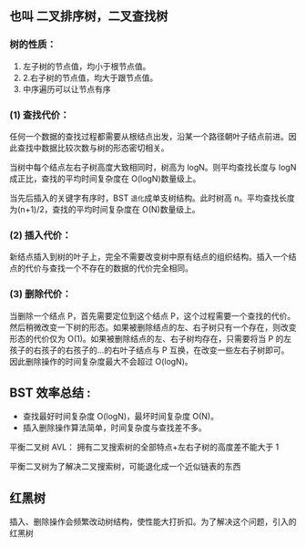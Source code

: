 ## 也叫 二叉排序树，二叉查找树

### 树的性质：

1. 左子树的节点值，均小于根节点值。
2. 2.右子树的节点值，均大于跟节点值。
3. 中序遍历可以让节点有序

### (1) 查找代价：

任何一个数据的查找过程都需要从根结点出发，沿某一个路径朝叶子结点前进。因此查找中数据比较次数与树的形态密切相关。

当树中每个结点左右子树高度大致相同时，树高为 logN。则平均查找长度与 logN 成正比，查找的平均时间复杂度在 O(logN)数量级上。

当先后插入的关键字有序时，BST `退化`成单支树结构。此时树高 n。平均查找长度为(n+1)/2，查找的平均时间复杂度在 O(N)数量级上。

### (2) 插入代价：

新结点插入到树的叶子上，完全不需要改变树中原有结点的组织结构。插入一个结点的代价与查找一个不存在的数据的代价完全相同。

### (3) 删除代价：

当删除一个结点 P，首先需要定位到这个结点 P，这个过程需要一个查找的代价。然后稍微改变一下树的形态。如果被删除结点的左、右子树只有一个存在，则改变形态的代价仅为 O(1)。如果被删除结点的左、右子树均存在，只需要将当 P 的左孩子的右孩子的右孩子的…的右叶子结点与 P 互换，在改变一些左右子树即可。因此删除操作的时间复杂度最大不会超过 O(logN)。

## BST 效率总结 :

- 查找最好时间复杂度 O(logN)，最坏时间复杂度 O(N)。
- 插入删除操作算法简单，时间复杂度与查找差不多。

平衡二叉树 AVL：
拥有二叉搜索树的全部特点+左右子树的高度差不能大于 1

平衡二叉树为了解决二叉搜索树，可能退化成一个近似链表的东西

## 红黑树

插入、删除操作会频繁改动树结构，使性能大打折扣。为了解决这个问题，引入的红黑树
